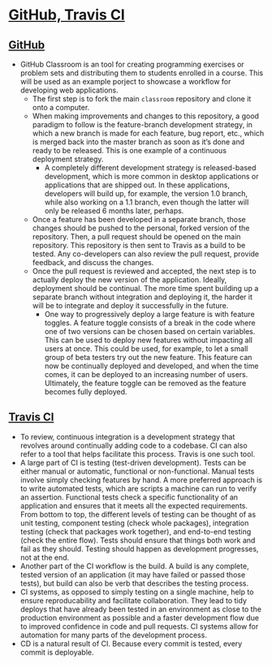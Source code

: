 # [GitHub, Travis CI](https://cs50.harvard.edu/web/notes/9/#github-travis-ci)

## [GitHub](https://cs50.harvard.edu/web/notes/9/#github)

-   GitHub Classroom is an tool for creating programming exercises or problem sets and distributing them to students enrolled in a course. This will be used as an example porject to showcase a workflow for developing web applications.
    -   The first step is to fork the main `classroom` repository and clone it onto a computer.
    -   When making improvements and changes to this repository, a good paradigm to follow is the feature-branch development strategy, in which a new branch is made for each feature, bug report, etc., which is merged back into the master branch as soon as it’s done and ready to be released. This is one example of a continuous deployment strategy.
        -   A completely different development strategy is released-based development, which is more common in desktop applications or applications that are shipped out. In these applications, developers will build up, for example, the version 1.0 branch, while also working on a 1.1 branch, even though the latter will only be released 6 months later, perhaps.
    -   Once a feature has been developed in a separate branch, those changes should be pushed to the personal, forked version of the repository. Then, a pull request should be opened on the main repository. This repository is then sent to Travis as a build to be tested. Any co-developers can also review the pull request, provide feedback, and discuss the changes.
    -   Once the pull request is reviewed and accepted, the next step is to actually deploy the new version of the application. Ideally, deployment should be continual. The more time spent building up a separate branch without integration and deploying it, the harder it will be to integrate and deploy it successfully in the future.
        -   One way to progressively deploy a large feature is with feature toggles. A feature toggle consists of a break in the code where one of two versions can be chosen based on certain variables. This can be used to deploy new features without impacting all users at once. This could be used, for example, to let a small group of beta testers try out the new feature. This feature can now be continually deployed and developed, and when the time comes, it can be deployed to an increasing number of users. Ultimately, the feature toggle can be removed as the feature becomes fully deployed.

## [Travis CI](https://cs50.harvard.edu/web/notes/9/#travis-ci)

-   To review, continuous integration is a development strategy that revolves around continually adding code to a codebase. CI can also refer to a tool that helps facilitate this process. Travis is one such tool.
-   A large part of CI is testing (test-driven development). Tests can be either manual or automatic, functional or non-functional. Manual tests involve simply checking features by hand. A more preferred approach is to write automated tests, which are scripts a machine can run to verify an assertion. Functional tests check a specific functionality of an application and ensures that it meets all the expected requirements. From bottom to top, the different levels of testing can be thought of as unit testing, component testing (check whole packages), integration testing (check that packages work together), and end-to-end testing (check the entire flow). Tests should ensure that things both work and fail as they should. Testing should happen as development progresses, not at the end.
-   Another part of the CI workflow is the build. A build is any complete, tested version of an application (it may have failed or passed those tests), but build can also be verb that describes the testing process.
-   CI systems, as opposed to simply testing on a single machine, help to ensure reproducability and facilitate collaboration. They lead to tidy deploys that have already been tested in an environment as close to the production environment as possible and a faster development flow due to improved confidence in code and pull requests. CI systems allow for automation for many parts of the development process.
-   CD is a natural result of CI. Because every commit is tested, every commit is deployable.
